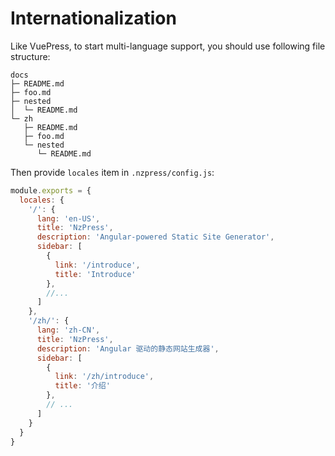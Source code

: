 # Internationalization

Like VuePress, to start multi-language support, you should use following file structure: 

```tree
docs
├─ README.md
├─ foo.md
├─ nested
│  └─ README.md
└─ zh
   ├─ README.md
   ├─ foo.md
   └─ nested
      └─ README.md
```

Then provide `locales` item in `.nzpress/config.js`:

```js
module.exports = {
  locales: {
    '/': {
      lang: 'en-US',
      title: 'NzPress',
      description: 'Angular-powered Static Site Generator',
      sidebar: [
        {
          link: '/introduce',
          title: 'Introduce'
        },
        //...
      ]
    },
    '/zh/': {
      lang: 'zh-CN',
      title: 'NzPress',
      description: 'Angular 驱动的静态网站生成器',
      sidebar: [
        {
          link: '/zh/introduce',
          title: '介绍'
        },
        // ...
      ]
    }
  }
}
```